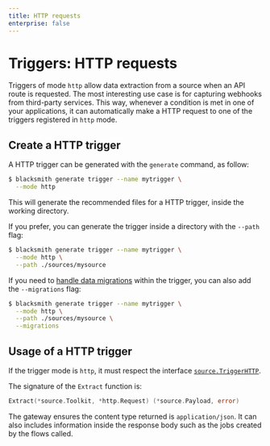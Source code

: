 ```yaml
---
title: HTTP requests
enterprise: false
---
```


# Triggers: HTTP requests

Triggers of mode `http` allow data extraction from a source when an API route is
requested. The most interesting use case is for capturing webhooks from third-party
services. This way, whenever a condition is met in one of your applications, it
can automatically make a HTTP request to one of the triggers registered in `http`
mode.

## Create a HTTP trigger

A HTTP trigger can be generated with the `generate` command, as follow:
```bash
$ blacksmith generate trigger --name mytrigger \
  --mode http

```

This will generate the recommended files for a HTTP trigger, inside the working
directory.

If you prefer, you can generate the trigger inside a directory with the `--path`
flag:
```bash
$ blacksmith generate trigger --name mytrigger \
  --mode http \
  --path ./sources/mysource

```

If you need to [handle data migrations](/blacksmith/practices/management/migrations)
within the trigger, you can also add the `--migrations` flag:
```bash
$ blacksmith generate trigger --name mytrigger \
  --mode http \
  --path ./sources/mysource \
  --migrations

```

## Usage of a HTTP trigger

If the trigger mode is `http`, it must respect the interface
[`source.TriggerHTTP`](https://pkg.go.dev/github.com/nunchistudio/blacksmith/flow/source?tab=doc#TriggerHTTP).

The signature of the `Extract` function is:
```go
Extract(*source.Toolkit, *http.Request) (*source.Payload, error)

```

The gateway ensures the content type returned is `application/json`. It can also
includes information inside the response body such as the jobs created by the
flows called.

